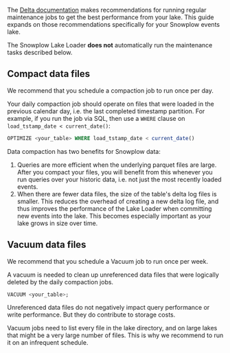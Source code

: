 The [Delta documentation](https://docs.delta.io/latest/best-practices.html#-delta-compact-files) makes recommendations for running regular maintenance jobs to get the best performance from your lake.
This guide expands on those recommendations specifically for your Snowplow events lake.

The Snowplow Lake Loader **does not** automatically run the maintenance tasks described below.

## Compact data files

We recommend that you schedule a compaction job to run once per day.

Your daily compaction job should operate on files that were loaded in the previous calendar day, i.e. the last completed timestamp partition.  For example, if you run the job via SQL, then use a `WHERE` clause on `load_tstamp_date < current_date()`:

```sql
OPTIMIZE <your_table> WHERE load_tstamp_date < current_date()
```
Data compaction has two benefits for Snowplow data:

1. Queries are more efficient when the underlying parquet files are large.  After you compact your files, you will benefit from this whenever you run queries over your historic data, i.e. not just the most recently loaded events.
2. When there are fewer data files, the size of the table's delta log files is smaller.  This reduces the overhead of creating a new delta log file, and thus improves the performance of the Lake Loader when committing new events into the lake.  This becomes especially important as your lake grows in size over time.


## Vacuum data files

We recommend that you schedule a Vacuum job to run once per week.

A vacuum is needed to clean up unreferenced data files that were logically deleted by the daily compaction jobs.

```sql
VACUUM <your_table>;
```

Unreferenced data files do not negatively impact query performance or write performance.  But they do contribute to storage costs.

Vacuum jobs need to list every file in the lake directory, and on large lakes that might be a very large number of files.  This is why we recommend to run it on an infrequent schedule.
